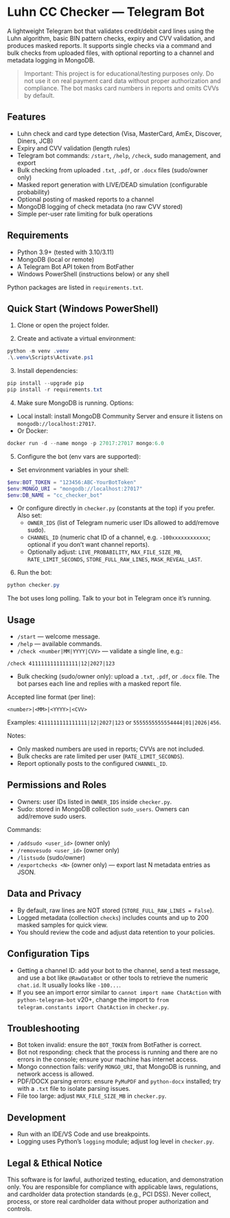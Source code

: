 # Luhn CC Checker — Telegram Bot

A lightweight Telegram bot that validates credit/debit card lines using the Luhn algorithm, basic BIN pattern checks, expiry and CVV validation, and produces masked reports. It supports single checks via a command and bulk checks from uploaded files, with optional reporting to a channel and metadata logging in MongoDB.

> Important: This project is for educational/testing purposes only. Do not use it on real payment card data without proper authorization and compliance. The bot masks card numbers in reports and omits CVVs by default.

## Features
- Luhn check and card type detection (Visa, MasterCard, AmEx, Discover, Diners, JCB)
- Expiry and CVV validation (length rules)
- Telegram bot commands: `/start`, `/help`, `/check`, sudo management, and export
- Bulk checking from uploaded `.txt`, `.pdf`, or `.docx` files (sudo/owner only)
- Masked report generation with LIVE/DEAD simulation (configurable probability)
- Optional posting of masked reports to a channel
- MongoDB logging of check metadata (no raw CVV stored)
- Simple per-user rate limiting for bulk operations

## Requirements
- Python 3.9+ (tested with 3.10/3.11)
- MongoDB (local or remote)
- A Telegram Bot API token from BotFather
- Windows PowerShell (instructions below) or any shell

Python packages are listed in `requirements.txt`.

## Quick Start (Windows PowerShell)

1) Clone or open the project folder.

2) Create and activate a virtual environment:

```powershell
python -m venv .venv
.\.venv\Scripts\Activate.ps1
```

3) Install dependencies:

```powershell
pip install --upgrade pip
pip install -r requirements.txt
```

4) Make sure MongoDB is running. Options:
- Local install: install MongoDB Community Server and ensure it listens on `mongodb://localhost:27017`.
- Or Docker:

```powershell
docker run -d --name mongo -p 27017:27017 mongo:6.0
```

5) Configure the bot (env vars are supported):
- Set environment variables in your shell:

```powershell
$env:BOT_TOKEN = "123456:ABC-YourBotToken"
$env:MONGO_URI = "mongodb://localhost:27017"
$env:DB_NAME = "cc_checker_bot"
```

- Or configure directly in `checker.py` (constants at the top) if you prefer. Also set:
	- `OWNER_IDS` (list of Telegram numeric user IDs allowed to add/remove sudo).
	- `CHANNEL_ID` (numeric chat ID of a channel, e.g. `-100xxxxxxxxxxxx`; optional if you don’t want channel reports).
	- Optionally adjust: `LIVE_PROBABILITY`, `MAX_FILE_SIZE_MB`, `RATE_LIMIT_SECONDS`, `STORE_FULL_RAW_LINES`, `MASK_REVEAL_LAST`.

6) Run the bot:

```powershell
python checker.py
```

The bot uses long polling. Talk to your bot in Telegram once it’s running.

## Usage

- `/start` — welcome message.
- `/help` — available commands.
- `/check <number|MM|YYYY|CVV>` — validate a single line, e.g.:

```
/check 4111111111111111|12|2027|123
```

- Bulk checking (sudo/owner only): upload a `.txt`, `.pdf`, or `.docx` file. The bot parses each line and replies with a masked report file.

Accepted line format (per line):
```
<number>|<MM>|<YYYY>|<CVV>
```
Examples: `4111111111111111|12|2027|123` or `5555555555554444|01|2026|456`.

Notes:
- Only masked numbers are used in reports; CVVs are not included.
- Bulk checks are rate limited per user (`RATE_LIMIT_SECONDS`).
- Report optionally posts to the configured `CHANNEL_ID`.

## Permissions and Roles
- Owners: user IDs listed in `OWNER_IDS` inside `checker.py`.
- Sudo: stored in MongoDB collection `sudo_users`. Owners can add/remove sudo users.

Commands:
- `/addsudo <user_id>` (owner only)
- `/removesudo <user_id>` (owner only)
- `/listsudo` (sudo/owner)
- `/exportchecks <N>` (owner only) — export last N metadata entries as JSON.

## Data and Privacy
- By default, raw lines are NOT stored (`STORE_FULL_RAW_LINES = False`).
- Logged metadata (collection `checks`) includes counts and up to 200 masked samples for quick view.
- You should review the code and adjust data retention to your policies.

## Configuration Tips
- Getting a channel ID: add your bot to the channel, send a test message, and use a bot like `@RawDataBot` or other tools to retrieve the numeric `chat.id`. It usually looks like `-100...`.
- If you see an import error similar to `cannot import name ChatAction` with `python-telegram-bot` v20+, change the import to `from telegram.constants import ChatAction` in `checker.py`.

## Troubleshooting
- Bot token invalid: ensure the `BOT_TOKEN` from BotFather is correct.
- Bot not responding: check that the process is running and there are no errors in the console; ensure your machine has internet access.
- Mongo connection fails: verify `MONGO_URI`, that MongoDB is running, and network access is allowed.
- PDF/DOCX parsing errors: ensure `PyMuPDF` and `python-docx` installed; try with a `.txt` file to isolate parsing issues.
- File too large: adjust `MAX_FILE_SIZE_MB` in `checker.py`.

## Development
- Run with an IDE/VS Code and use breakpoints.
- Logging uses Python’s `logging` module; adjust log level in `checker.py`.

## Legal & Ethical Notice
This software is for lawful, authorized testing, education, and demonstration only. You are responsible for compliance with applicable laws, regulations, and cardholder data protection standards (e.g., PCI DSS). Never collect, process, or store real cardholder data without proper authorization and controls.
